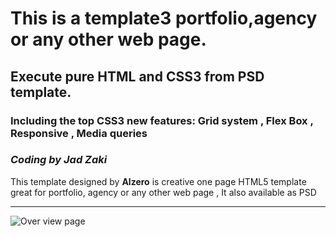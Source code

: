 
# This is a  template3 portfolio,agency or any other web page.
## Execute  **pure** HTML and CSS3 from PSD template.
### Including the top CSS3 new features:  Grid system , Flex Box , Responsive , Media queries 
### ***Coding by Jad Zaki*** 
This template  designed by  **Alzero** is creative one page HTML5 template great for portfolio, agency or any other web page , It also available as 
PSD  
_______
![Over view page](https://github.com/jadsaz/HTML_CSS3_Template2/blob/main/design/all.png)
